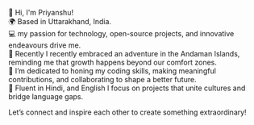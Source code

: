 👋 Hi, I'm Priyanshu!  
🌍 Based in Uttarakhand, India.  
💻 my passion for technology, open-source projects, and innovative endeavours drive me.  
🌊 Recently I recently embraced an adventure in the Andaman Islands, reminding me that growth happens beyond our comfort zones.  
🌱 I’m dedicated to honing my coding skills, making meaningful contributions, and collaborating to shape a better future.  
🎨 Fluent in Hindi, and English I focus on projects that unite cultures and bridge language gaps.  

Let’s connect and inspire each other to create something extraordinary!

